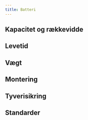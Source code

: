 ```yaml
---
title: Batteri
---
```



## Kapacitet og rækkevidde

## Levetid

## Vægt

## Montering

## Tyverisikring

## Standarder